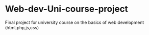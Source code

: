 # Web-dev-Uni-course-project
Final project for university course on the basics of web development (html,php,js,css)
